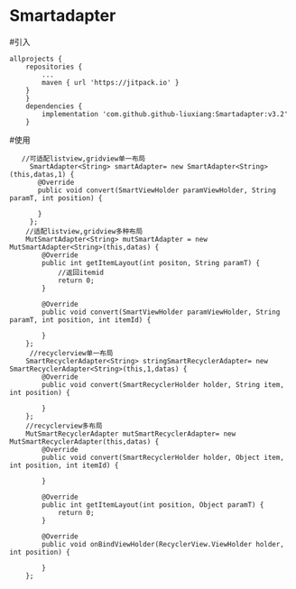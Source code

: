 # Smartadapter
#引入
        
	allprojects {
		repositories {
			...
			maven { url 'https://jitpack.io' }
		}
		}
        dependencies {
	        implementation 'com.github.github-liuxiang:Smartadapter:v3.2'
		}    
		
		
#使用
       
       //可适配listview,gridview单一布局
         SmartAdapter<String> smartAdapter= new SmartAdapter<String>(this,datas,1) {
           @Override
           public void convert(SmartViewHolder paramViewHolder, String paramT, int position) {
              
           }
         };
        //适配listview,gridview多种布局
        MutSmartAdapter<String> mutSmartAdapter = new MutSmartAdapter<String>(this,datas) {
            @Override
            public int getItemLayout(int positon, String paramT) {
                //返回itemid
                return 0;
            }

            @Override
            public void convert(SmartViewHolder paramViewHolder, String paramT, int position, int itemId) {

            }
        };
         //recyclerview单一布局
        SmartRecyclerAdapter<String> stringSmartRecyclerAdapter= new SmartRecyclerAdapter<String>(this,1,datas) {
            @Override
            public void convert(SmartRecyclerHolder holder, String item, int position) {

            }
        };
        //recyclerview多布局
        MutSmartRecyclerAdapter mutSmartRecyclerAdapter= new MutSmartRecyclerAdapter(this,datas) {
            @Override
            public void convert(SmartRecyclerHolder holder, Object item, int position, int itemId) {

            }

            @Override
            public int getItemLayout(int position, Object paramT) {
                return 0;
            }

            @Override
            public void onBindViewHolder(RecyclerView.ViewHolder holder, int position) {

            }
        };
